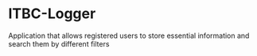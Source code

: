 # ITBC-Logger
Application that allows registered users to store essential information and search them by different filters
